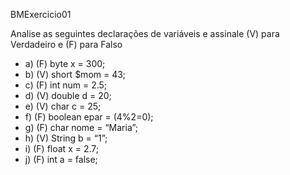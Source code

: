 
BMExercicio01

Analise as seguintes declarações de variáveis e assinale (V) para Verdadeiro e (F) para Falso

* a) (F) byte x = 300;
* b) (V) short $mom = 43;
* c) (F) int num = 2.5;
* d) (V) double d = 20;
* e) (V) char c = 25;
* f) (F) boolean epar = (4%2=0);
* g) (F) char nome = “Maria”;
* h) (V) String b = “1”;
* i) (F) float x = 2.7;
* j) (F) int a = false;
